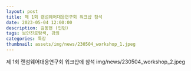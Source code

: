 ```yaml
---
layout: post
title: 제 1회 랜섬웨어대응연구회 워크샵 참석
date: 2023-05-04 12:00:00
description: 김동현 (인턴)
tags: 보안진로탐색, 강의
categories: 특강
thumbnail: assets/img/news/230504_workshop_1.jpeg
---
```


제 1회 랜섬웨어대응연구회 워크샵에 참석
img/news/230504_workshop_2.jpeg